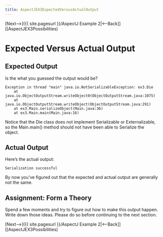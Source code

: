 ```yaml
---
title: AspectJEX3ExpectedVersusActualOutput
---
```

[Next-->]({{ site.pagesurl }}/AspectJ Example 2|<--Back]] [[AspectJEX3Possibilities)

# Expected Versus Actual Output

## Expected Output
Is the what you guessed the output would be?
```
Exception in thread "main" java.io.NotSerializableException: ex3.Die
	at java.io.ObjectOutputStream.writeObject0(ObjectOutputStream.java:1075)
	at java.io.ObjectOutputStream.writeObject(ObjectOutputStream.java:291)
	at ex3.Main.serializeObject(Main.java:36)
	at ex3.Main.main(Main.java:16)
```
Notice that the Die class does not implement Serializable or Externalizable, so the Main.main() method should not have been able to Serialize the object.

## Actual Output
Here’s the actual output:
```
Serialization successful
```
By now you've figured out that the expected and actual output are generally not the same.

## Assignment: Form a Theory
Spend a few moments and try to figure out how to make this output happen. Write down those ideas. Please do so before continuing to the next section.

[Next-->]({{ site.pagesurl }}/AspectJ Example 2|<--Back]] [[AspectJEX3Possibilities)